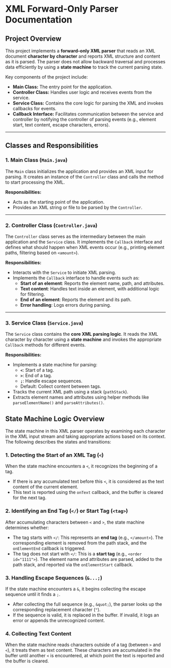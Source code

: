 # **XML Forward-Only Parser Documentation**

## **Project Overview**
This project implements a **forward-only XML parser** that reads an XML document **character by character** and reports XML structure and content as it is parsed. The parser does not allow backward traversal and processes data efficiently by using a **state machine** to track the current parsing state.

Key components of the project include:
- **Main Class:** The entry point for the application.
- **Controller Class:** Handles user logic and receives events from the service.
- **Service Class:** Contains the core logic for parsing the XML and invokes callbacks for events.
- **Callback Interface:** Facilitates communication between the service and controller by notifying the controller of parsing events (e.g., element start, text content, escape characters, errors).

---

## **Classes and Responsibilities**

### **1. Main Class (`Main.java`)**
The `Main` class initializes the application and provides an XML input for parsing. It creates an instance of the `Controller` class and calls the method to start processing the XML.

**Responsibilities:**
- Acts as the starting point of the application.
- Provides an XML string or file to be parsed by the `Controller`.

---

### **2. Controller Class (`Controller.java`)**
The `Controller` class serves as the intermediary between the main application and the `Service` class. It implements the `Callback` interface and defines what should happen when XML events occur (e.g., printing element paths, filtering based on `<amount>`).

**Responsibilities:**
- Interacts with the `Service` to initiate XML parsing.
- Implements the `Callback` interface to handle events such as:
    - **Start of an element**: Reports the element name, path, and attributes.
    - **Text content**: Handles text inside an element, with additional logic for filtering.
    - **End of an element**: Reports the element and its path.
    - **Error handling**: Logs errors during parsing.

---

### **3. Service Class (`Service.java`)**
The `Service` class contains the **core XML parsing logic**. It reads the XML character by character using a **state machine** and invokes the appropriate `Callback` methods for different events.

**Responsibilities:**
- Implements a state machine for parsing:
    - **`<`**: Start of a tag.
    - **`>`**: End of a tag.
    - **`;`**: Handle escape sequences.
    - Default: Collect content between tags.
- Tracks the current XML path using a stack (`pathStack`).
- Extracts element names and attributes using helper methods like `parseElementName()` and `parseAttributes()`.

## **State Machine Logic Overview**

The state machine in this XML parser operates by examining each character in the XML input stream and taking appropriate actions based on its context. The following describes the states and transitions:

### **1. Detecting the Start of an XML Tag (`<`)**
When the state machine encounters a `<`, it recognizes the beginning of a tag.
- If there is any accumulated text before this `<`, it is considered as the text content of the current element.
- This text is reported using the `onText` callback, and the buffer is cleared for the next tag.

### **2. Identifying an End Tag (`</`) or Start Tag (`<tag>`)**
After accumulating characters between `<` and `>`, the state machine determines whether:
- The tag starts with `</`: This represents an **end tag** (e.g., `</amount>`). The corresponding element is removed from the path stack, and the `onElementEnd` callback is triggered.
- The tag does not start with `</`: This is a **start tag** (e.g., `<order id="1111">`). The element name and attributes are parsed, added to the path stack, and reported via the `onElementStart` callback.

### **3. Handling Escape Sequences (`&...;`)**
If the state machine encounters a `&`, it begins collecting the escape sequence until it finds a `;`.
- After collecting the full sequence (e.g., `&quot;`), the parser looks up the corresponding replacement character (`"`).
- If the sequence is valid, it is replaced in the buffer. If invalid, it logs an error or appends the unrecognized content.

### **4. Collecting Text Content**
When the state machine reads characters outside of a tag (between `>` and `<`), it treats them as text content. These characters are accumulated in the buffer until another `<` is encountered, at which point the text is reported and the buffer is cleared.

